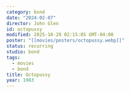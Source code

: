 ```yaml
---
category: bond
date: "2024-02-07"
director: John Glen
id: octopussy
modified: 2025-10-29 02:15:05 GMT-04:00
poster: "[[movies/posters/octopussy.webp]]"
status: recurring
studio: bond
tags:
  - movies
  - bond
title: Octopussy
year: 1983
---
```


